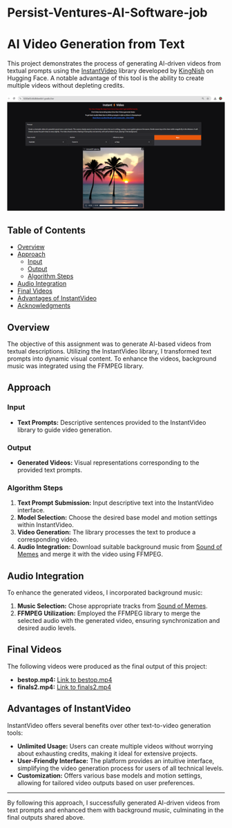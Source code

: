 # Persist-Ventures-AI-Software-job
# AI Video Generation from Text

This project demonstrates the process of generating AI-driven videos from textual prompts using the [InstantVideo](https://huggingface.co/spaces/KingNish/Instant-Video) library developed by [KingNish](https://huggingface.co/KingNish) on Hugging Face. A notable advantage of this tool is the ability to create multiple videos without depleting credits.

![InstantVideo Interface](working.png)

## Table of Contents

- [Overview](#overview)
- [Approach](#approach)
  - [Input](#input)
  - [Output](#output)
  - [Algorithm Steps](#algorithm-steps)
- [Audio Integration](#audio-integration)
- [Final Videos](#final-videos)
- [Advantages of InstantVideo](#advantages-of-instantvideo)
- [Acknowledgments](#acknowledgments)

## Overview

The objective of this assignment was to generate AI-based videos from textual descriptions. Utilizing the InstantVideo library, I transformed text prompts into dynamic visual content. To enhance the videos, background music was integrated using the FFMPEG library.

## Approach

### Input

- **Text Prompts:** Descriptive sentences provided to the InstantVideo library to guide video generation.

### Output

- **Generated Videos:** Visual representations corresponding to the provided text prompts.

### Algorithm Steps

1. **Text Prompt Submission:** Input descriptive text into the InstantVideo interface.
2. **Model Selection:** Choose the desired base model and motion settings within InstantVideo.
3. **Video Generation:** The library processes the text to produce a corresponding video.
4. **Audio Integration:** Download suitable background music from [Sound of Memes](https://soundofmemes.com) and merge it with the video using FFMPEG.

## Audio Integration

To enhance the generated videos, I incorporated background music:

1. **Music Selection:** Chose appropriate tracks from [Sound of Memes](https://soundofmemes.com).
2. **FFMPEG Utilization:** Employed the FFMPEG library to merge the selected audio with the generated video, ensuring synchronization and desired audio levels.

## Final Videos

The following videos were produced as the final output of this project:

- **bestop.mp4:** [Link to bestop.mp4](path_to_bestop.mp4)
- **finals2.mp4:** [Link to finals2.mp4](path_to_finals2.mp4)

## Advantages of InstantVideo

InstantVideo offers several benefits over other text-to-video generation tools:

- **Unlimited Usage:** Users can create multiple videos without worrying about exhausting credits, making it ideal for extensive projects.
- **User-Friendly Interface:** The platform provides an intuitive interface, simplifying the video generation process for users of all technical levels.
- **Customization:** Offers various base models and motion settings, allowing for tailored video outputs based on user preferences.


---

By following this approach, I successfully generated AI-driven videos from text prompts and enhanced them with background music, culminating in the final outputs shared above.
